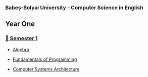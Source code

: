 ### Babeș-Bolyai University - Computer Science in English


## Year One
### [📕 Semester 1](https://github.com/denisdenis05/ubb/tree/main/Year01/Semester01)

- [Algebra](https://github.com/denisdenis05/ubb/tree/main/Year01/Semester01/Algebra)

  
- [Fundamentals of Programming](https://github.com/denisdenis05/ubb/tree/main/Year01/Semester01/Fundamentals_of_programming)


- [Computer Systems Architecture](https://github.com/denisdenis05/ubb/tree/main/Year01/Semester01/Computer_Systems_Architecture)
